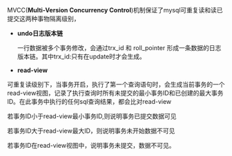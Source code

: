 MVCC(**Multi-Version Concurrency Control**)机制保证了mysql可重复读和读已提交这两种事物隔离级别，

- **undo日志版本链**

  一行数据被多个事务修改，会通过trx_id 和 roll_pointer 形成一条数据的日志版本链。其中trx_id:只有在update时才会生成。

- **read-view**

​		可重复读级别下，当事务开启，执行了第一个查询语句时，会生成当前事务的一个read-view视图，记录了执行查询时所有未提交的最小事务ID和已创建的最大事务ID。在此事务中执行的任何sql查询结果，都会比对read-view

若事务ID小于read-view最小事务ID,则说明事务已提交数据可见

若事务ID大于read-view最大ID，则说明事务未开始数据不可见

若事务ID在read-view视图中，说明事务未提交，数据不可见。

